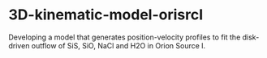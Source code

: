 # 3D-kinematic-model-orisrcI
Developing a model that generates position-velocity profiles to fit the disk-driven outflow of SiS, SiO, NaCl and H2O in Orion Source I.
